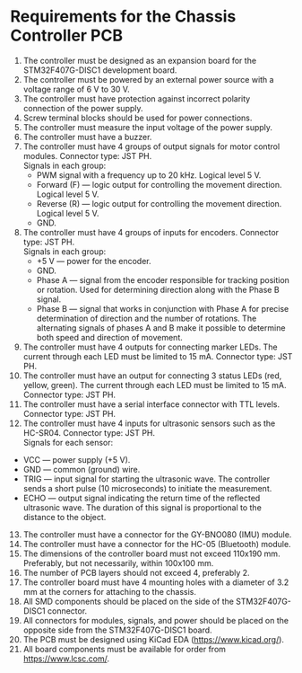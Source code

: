 # Requirements for the Chassis Controller PCB

1. The controller must be designed as an expansion board for the STM32F407G-DISC1 development board.
2. The controller must be powered by an external power source with a voltage range of 6 V to 30 V.
3. The controller must have protection against incorrect polarity connection of the power supply.
4. Screw terminal blocks should be used for power connections.
5. The controller must measure the input voltage of the power supply.
6. The controller must have a buzzer.
7. The controller must have 4 groups of output signals for motor control modules. Connector type: JST PH.  
   Signals in each group:
   - PWM signal with a frequency up to 20 kHz. Logical level 5 V.
   - Forward (F) — logic output for controlling the movement direction. Logical level 5 V.
   - Reverse (R) — logic output for controlling the movement direction. Logical level 5 V.
   - GND.
8. The controller must have 4 groups of inputs for encoders. Connector type: JST PH.  
   Signals in each group:
   - +5 V — power for the encoder.
   - GND.
   - Phase A — signal from the encoder responsible for tracking position or rotation. Used for determining direction along with the Phase B signal.
   - Phase B — signal that works in conjunction with Phase A for precise determination of direction and the number of rotations. The alternating signals of phases A and B make it possible to determine both speed and direction of movement.
9. The controller must have 4 outputs for connecting marker LEDs. The current through each LED must be limited to 15 mA. Connector type: JST PH.
10. The controller must have an output for connecting 3 status LEDs (red, yellow, green). The current through each LED must be limited to 15 mA. Connector type: JST PH.
11. The controller must have a serial interface connector with TTL levels. Connector type: JST PH.
12. The controller must have 4 inputs for ultrasonic sensors such as the HC-SR04. Connector type: JST PH.  
    Signals for each sensor:
   - VCC — power supply (+5 V).
   - GND — common (ground) wire.
   - TRIG — input signal for starting the ultrasonic wave. The controller sends a short pulse (10 microseconds) to initiate the measurement.
   - ECHO — output signal indicating the return time of the reflected ultrasonic wave. The duration of this signal is proportional to the distance to the object.
13. The controller must have a connector for the GY-BNO080 (IMU) module.
14. The controller must have a connector for the HC-05 (Bluetooth) module.
15. The dimensions of the controller board must not exceed 110x190 mm. Preferably, but not necessarily, within 100x100 mm.
16. The number of PCB layers should not exceed 4, preferably 2.
17. The controller board must have 4 mounting holes with a diameter of 3.2 mm at the corners for attaching to the chassis.
18. All SMD components should be placed on the side of the STM32F407G-DISC1 connector.
19. All connectors for modules, signals, and power should be placed on the opposite side from the STM32F407G-DISC1 board.
20. The PCB must be designed using KiCad EDA (https://www.kicad.org/).
21. All board components must be available for order from https://www.lcsc.com/.
